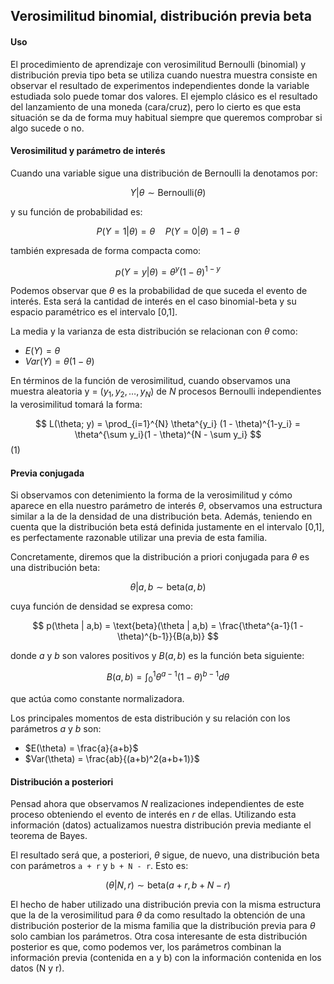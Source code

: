 ## Verosimilitud binomial, distribución previa beta

#### Uso

El procedimiento de aprendizaje con verosimilitud Bernoulli (binomial) y distribución previa tipo beta se utiliza cuando nuestra muestra consiste en observar el resultado de experimentos independientes donde la variable estudiada solo puede tomar dos valores. El ejemplo clásico es el resultado del lanzamiento de una moneda (cara/cruz), pero lo cierto es que esta situación se da de forma muy habitual siempre que queremos comprobar si algo sucede o no.

#### Verosimilitud y parámetro de interés

Cuando una variable sigue una distribución de Bernoulli la denotamos por:

$$ Y | \theta \sim \text{Bernoulli}(\theta) $$

y su función de probabilidad es:

$$ P(Y = 1 | \theta) = \theta \quad P(Y = 0 | \theta) = 1 - \theta $$

también expresada de forma compacta como:

$$ p(Y = y | \theta) = \theta^y(1 - \theta)^{1-y} $$

Podemos observar que $\theta$ es la probabilidad de que suceda el evento de interés. Esta será la cantidad de interés en el caso binomial-beta y su espacio paramétrico es el intervalo [0,1].

La media y la varianza de esta distribución se relacionan con $\theta$ como:

- $E(Y) = \theta$
- $Var(Y) = \theta(1 - \theta)$

En términos de la función de verosimilitud, cuando observamos una muestra aleatoria y = $(y_1, y_2, \ldots, y_N)$ de $N$ procesos Bernoulli independientes la verosimilitud tomará la forma:

$$ L(\theta; y) = \prod_{i=1}^{N} \theta^{y_i} (1 - \theta)^{1-y_i} = \theta^{\sum y_i}(1 - \theta)^{N - \sum y_i} $$ (1)

#### Previa conjugada

Si observamos con detenimiento la forma de la verosimilitud y cómo aparece en ella nuestro parámetro de interés $\theta$, observamos una estructura similar a la de la densidad de una distribución beta. Además, teniendo en cuenta que la distribución beta está definida justamente en el intervalo [0,1], es perfectamente razonable utilizar una previa de esta familia.

Concretamente, diremos que la distribución a priori conjugada para $\theta$ es una distribución beta:

$$ \theta | a,b \sim \text{beta}(a,b) $$

cuya función de densidad se expresa como:

$$ p(\theta | a,b) = \text{beta}(\theta | a,b) = \frac{\theta^{a-1}(1 - \theta)^{b-1}}{B(a,b)} $$

donde $a$ y $b$ son valores positivos y $B(a,b)$ es la función beta siguiente:

$$ B(a,b) = \int_{0}^{1} \theta^{a-1}(1 - \theta)^{b-1} d\theta $$

que actúa como constante normalizadora.

Los principales momentos de esta distribución y su relación con los parámetros $a$ y $b$ son:

- $E(\theta) = \frac{a}{a+b}$
- $Var(\theta) = \frac{ab}{(a+b)^2(a+b+1)}$

#### Distribución a posteriori

Pensad ahora que observamos $N$ realizaciones independientes de este proceso obteniendo el evento de interés en $r$ de ellas. Utilizando esta información (datos) actualizamos nuestra distribución previa mediante el teorema de Bayes.

El resultado será que, a posteriori, $\theta$ sigue, de nuevo, una distribución beta con parámetros `a + r` y `b + N - r`. Esto es:

$$ (\theta | N,r) \sim \text{beta}(a + r, b + N - r) $$

El hecho de haber utilizado una distribución previa con la misma estructura que la de la verosimilitud para $\theta$ da como resultado la obtención de una distribución posterior de la misma familia que la distribución previa para $\theta$ solo cambian los parámetros. Otra cosa interesante de esta distribución posterior es que, como podemos ver, los parámetros combinan la información previa (contenida en a y b) con la información contenida en los datos (N y r).